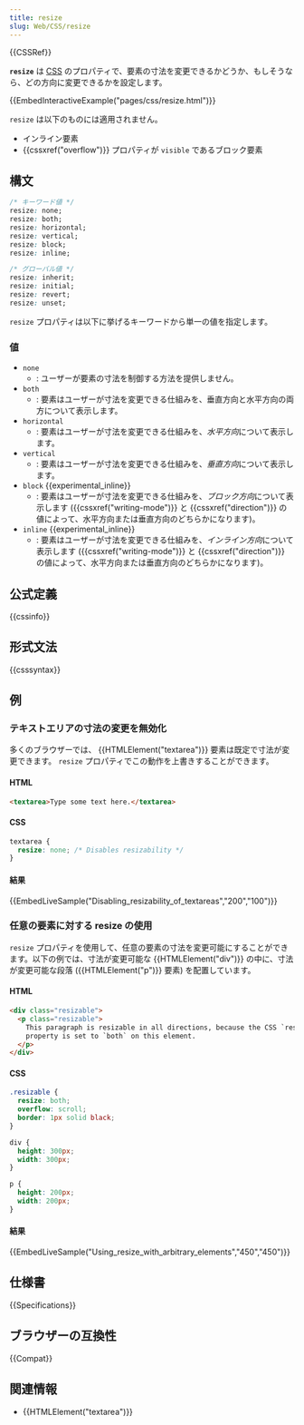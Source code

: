 ```yaml
---
title: resize
slug: Web/CSS/resize
---
```


{{CSSRef}}

**`resize`** は [CSS](/ja/docs/Web/CSS) のプロパティで、要素の寸法を変更できるかどうか、もしそうなら、どの方向に変更できるかを設定します。

{{EmbedInteractiveExample("pages/css/resize.html")}}

`resize` は以下のものには適用されません。

- インライン要素
- {{cssxref("overflow")}} プロパティが `visible` であるブロック要素

## 構文

```css
/* キーワード値 */
resize: none;
resize: both;
resize: horizontal;
resize: vertical;
resize: block;
resize: inline;

/* グローバル値 */
resize: inherit;
resize: initial;
resize: revert;
resize: unset;
```

`resize` プロパティは以下に挙げるキーワードから単一の値を指定します。

### 値

- `none`
  - : ユーザーが要素の寸法を制御する方法を提供しません。
- `both`
  - : 要素はユーザーが寸法を変更できる仕組みを、垂直方向と水平方向の両方について表示します。
- `horizontal`
  - : 要素はユーザーが寸法を変更できる仕組みを、*水平方向*について表示します。
- `vertical`
  - : 要素はユーザーが寸法を変更できる仕組みを、*垂直方向*について表示します。
- `block` {{experimental_inline}}
  - : 要素はユーザーが寸法を変更できる仕組みを、*ブロック方向*について表示します ({{cssxref("writing-mode")}} と {{cssxref("direction")}} の値によって、水平方向または垂直方向のどちらかになります)。
- `inline` {{experimental_inline}}
  - : 要素はユーザーが寸法を変更できる仕組みを、*インライン方向*について表示します ({{cssxref("writing-mode")}} と {{cssxref("direction")}} の値によって、水平方向または垂直方向のどちらかになります)。

## 公式定義

{{cssinfo}}

## 形式文法

{{csssyntax}}

## 例

<h3 id="Disabling_resizability_of_textareas">テキストエリアの寸法の変更を無効化</h3>

多くのブラウザーでは、 {{HTMLElement("textarea")}} 要素は既定で寸法が変更できます。 `resize` プロパティでこの動作を上書きすることができます。

#### HTML

```html
<textarea>Type some text here.</textarea>
```

#### CSS

```css
textarea {
  resize: none; /* Disables resizability */
}
```

#### 結果

{{EmbedLiveSample("Disabling_resizability_of_textareas","200","100")}}

<h3 id="Using_resize_with_arbitrary_elements">任意の要素に対する resize の使用</h3>

`resize` プロパティを使用して、任意の要素の寸法を変更可能にすることができます。以下の例では、寸法が変更可能な {{HTMLElement("div")}} の中に、寸法が変更可能な段落 ({{HTMLElement("p")}} 要素) を配置しています。

#### HTML

```html
<div class="resizable">
  <p class="resizable">
    This paragraph is resizable in all directions, because the CSS `resize`
    property is set to `both` on this element.
  </p>
</div>
```

#### CSS

```css
.resizable {
  resize: both;
  overflow: scroll;
  border: 1px solid black;
}

div {
  height: 300px;
  width: 300px;
}

p {
  height: 200px;
  width: 200px;
}
```

#### 結果

{{EmbedLiveSample("Using_resize_with_arbitrary_elements","450","450")}}

## 仕様書

{{Specifications}}

## ブラウザーの互換性

{{Compat}}

## 関連情報

- {{HTMLElement("textarea")}}
